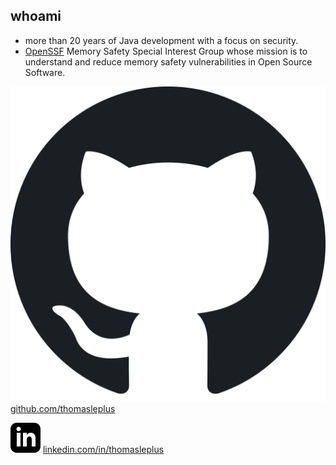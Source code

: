 <!-- markdownlint-disable MD041 -->
## whoami

- more than 20 years of Java development with a focus on security.
- [OpenSSF](https://openssf.org/) Memory Safety Special Interest Group whose mission is to understand and reduce memory safety vulnerabilities in Open Source Software.

![GitHub](assets/images/github-logo.svg) [github.com/thomasleplus](https://github.com/thomasleplus)

![LinkedIn](assets/images/linkedin-logo.svg) [linkedin.com/in/thomasleplus](https://www.linkedin.com/in/thomasleplus)
